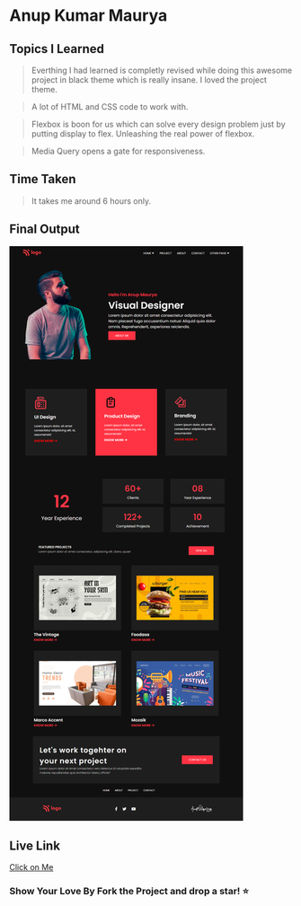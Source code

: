 # **Anup Kumar Maurya** #

## **Topics I Learned** ##
>Everthing I had learned is completly revised while doing this awesome project in black theme which is really insane. I loved the project theme.

>A lot of HTML and CSS code to work with.

>Flexbox is boon for us which can solve every design problem just by putting display to flex. Unleashing the real power of flexbox.

>Media Query opens a gate for responsiveness.

## **Time Taken** ##
>It takes me around 6 hours only.

## **Final Output** ##
![Final Output](./images/Finalresult.png)

## **Live Link** ##

[Click on Me](https://thevisual-designer.netlify.app/) 

### Show Your Love By Fork the Project and drop a star! ⭐
